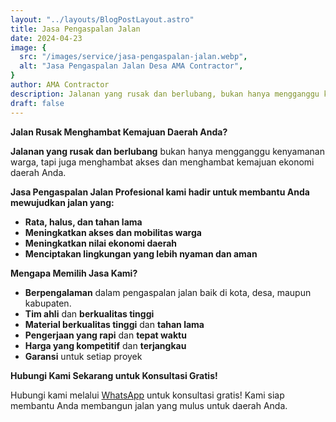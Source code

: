```yaml
---
layout: "../layouts/BlogPostLayout.astro"
title: Jasa Pengaspalan Jalan
date: 2024-04-23
image: {
  src: "/images/service/jasa-pengaspalan-jalan.webp",
  alt: "Jasa Pengaspalan Jalan Desa AMA Contractor",
}
author: AMA Contractor
description: Jalanan yang rusak dan berlubang, bukan hanya mengganggu kenyamanan warga, tapi juga menghambat akses dan menghambat kemajuan ekonomi daerah Anda. Jasa Pengaspalan Jalan Profesional kami hadir untuk membantu Anda mewujudkan jalan halus dan tahan
draft: false
---
```

**Jalan Rusak Menghambat Kemajuan Daerah Anda?** 

**Jalanan yang rusak dan berlubang** bukan hanya mengganggu kenyamanan warga,
tapi juga menghambat akses dan menghambat kemajuan ekonomi daerah Anda.

**Jasa Pengaspalan Jalan Profesional kami hadir untuk membantu Anda mewujudkan jalan yang:**

-   **Rata, halus, dan tahan lama**
-   **Meningkatkan akses dan mobilitas warga**
-   **Meningkatkan nilai ekonomi daerah**
-   **Menciptakan lingkungan yang lebih nyaman dan aman**

**Mengapa Memilih Jasa Kami?**

-   **Berpengalaman** dalam pengaspalan jalan baik di kota, desa, maupun kabupaten.
-   **Tim ahli** dan **berkualitas tinggi**
-   **Material berkualitas tinggi** dan **tahan lama**
-   **Pengerjaan yang rapi** dan **tepat waktu**
-   **Harga yang kompetitif** dan **terjangkau**
-   **Garansi** untuk setiap proyek

**Hubungi Kami Sekarang untuk Konsultasi Gratis!**

Hubungi kami melalui [WhatsApp](https://api.whatsapp.com/send?phone=6285780007121&text=Halo%20saya%20ingin%20konsultasi%20tentang) untuk konsultasi gratis! Kami siap membantu Anda membangun jalan yang mulus untuk daerah Anda.